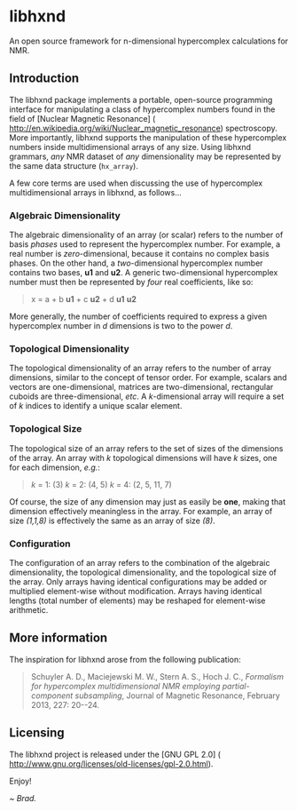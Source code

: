 # libhxnd

An open source framework for n-dimensional hypercomplex calculations for NMR.

## Introduction

The libhxnd package implements a portable, open-source programming interface
for manipulating a class of hypercomplex numbers found in the field of
[Nuclear Magnetic Resonance] (
http://en.wikipedia.org/wiki/Nuclear_magnetic_resonance) spectroscopy.
More importantly, libhxnd supports the manipulation of these hypercomplex
numbers inside multidimensional arrays of any size. Using libhxnd grammars,
_any_ NMR dataset of _any_ dimensionality may be represented by the same
data structure (`hx_array`).

A few core terms are used when discussing the use of hypercomplex
multidimensional arrays in libhxnd, as follows...

### Algebraic Dimensionality

The algebraic dimensionality of an array (or scalar) refers to the number of
basis _phases_ used to represent the hypercomplex number. For example, a real
number is _zero_-dimensional, because it contains no complex basis phases. On
the other hand, a _two_-dimensional hypercomplex number contains two bases,
**u1** and **u2**. A generic two-dimensional hypercomplex number must then
be represented by _four_ real coefficients, like so:

> x = a + b **u1** + c **u2** + d **u1** **u2**

More generally, the number of coefficients required to express a given
hypercomplex number in _d_ dimensions is two to the power _d_.

### Topological Dimensionality

The topological dimensionality of an array refers to the number of array
dimensions, similar to the concept of tensor order. For example, scalars and
vectors are one-dimensional, matrices are two-dimensional, rectangular cuboids
are three-dimensional, _etc_. A _k_-dimensional array will require a set of
_k_ indices to identify a unique scalar element.

### Topological Size

The topological size of an array refers to the set of sizes of the dimensions
of the array. An array with _k_ topological dimensions will have _k_ sizes,
one for each dimension, _e.g._:

> _k_ = 1: (3)
> _k_ = 2: (4, 5)
> _k_ = 4: (2, 5, 11, 7)

Of course, the size of any dimension may just as easily be **one**, making
that dimension effectively meaningless in the array. For example, an array
of size _(1,1,8)_ is effectively the same as an array of size _(8)_.

### Configuration

The configuration of an array refers to the combination of the algebraic
dimensionality, the topological dimensionality, and the topological size
of the array. Only arrays having identical configurations may be added or
multiplied element-wise without modification. Arrays having identical
lengths (total number of elements) may be reshaped for element-wise
arithmetic.

## More information

The inspiration for libhxnd arose from the following publication:

> Schuyler A. D., Maciejewski M. W., Stern A. S., Hoch J. C., _Formalism
> for hypercomplex multidimensional NMR employing partial-component
> subsampling_, Journal of Magnetic Resonance, February 2013, 227: 20--24.

## Licensing

The libhxnd project is released under the [GNU GPL 2.0] (
http://www.gnu.org/licenses/old-licenses/gpl-2.0.html).

Enjoy!

*~ Brad.*

